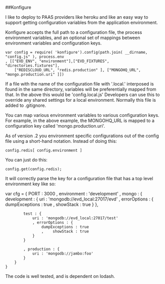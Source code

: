 ##Konfigure

I like to deploy to PAAS providers like heroku and like an easy way to support getting configuration variables from the application environment.

Konfigure accepts the full path to a configuration file, the process environment variables, and an optional set of mappings between environment variables and configuration keys. 

	var config = require( 'konfigure').config(path.join( __dirname, "config.js" ), process.env
	, [["EVD_ENV", "environment"],["EVD_FIXTURES", "directories.fixtures"],
        ["REDISCLOUD_URL", "redis.production" ], ["MONGOHQ_URL", "mongo.production.uri" ]])

If a file with the name of the configuration file with '.local.' interposed is found in the same directory, variables will be preferentially mapped from that. In the above this would be 'config.local.js' Developers can use this to override any shared settings for a local environment. Normally this file is added to .gitignore.

You can map various environment variables to various configuration keys.  For example, in the above example, the MONGOHQ_URL is mapped to a configuration key called 'mongo.production.uri'.

As of version .2 you  environment specific configurations out of the config file using a short-hand notation. Instead of doing this:

    config.redis[ config.environment ]

You can just do this:

    config.get(config.redis);

It will correctly parse the key for a configuration file that has a top level environment key like so:

var cfg = {
	         PORT : 3000
	, environment : 'development'
	, mongo : {
    		development : {
    			           uri : 'mongodb://evd_local:27017/evd'
    			, errorOptions : {
    				dumpExceptions : true
    				,    showStack : true
    			}
    		},

            test : {
                uri : 'mongodb://evd_local:27017/test'
                , errorOptions : {
                    dumpExceptions : true
                    ,    showStack : true
                }
            }

    		, production : {
    			uri : 'mongodb://jambo:foo'
    		}
    	}
    }


The code is well tested, and is dependent on lodash.
